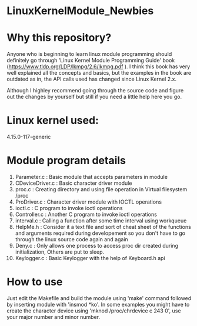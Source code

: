 # LinuxKernelModule_Newbies

# Why this repository?

Anyone who is beginning to learn linux module programming should definitely go through 'Linux Kernel Module Programming Guide' book (https://www.tldp.org/LDP/lkmpg/2.6/lkmpg.pdf ). I think this book has very well explained all the concepts and basics, but the examples in the book are outdated as in, the API calls used has changed since Linux Kernel 2.x.   

Although I highley recommend going through the source code and figure out the changes by yourself but still if you need a little help here you go.

# Linux kernel used:
4.15.0-117-generic


# Module program details

1. Parameter.c  	: Basic module that accepts parameters in module
2. CDeviceDriver.c : Basic character driver module
3. proc.c 			: Creating directory and using file operation in Virtual filesystem /proc
4. ProDriver.c 	: Character driver module with IOCTL operations
5. ioctl.c 		: C program to invoke ioctl operations
6. Controller.c    : Another C program to invoke ioctl operations
7. interval.c 		: Calling a function after some time interval using workqueue
8. HelpMe.h 		: Consider it a text file and sort of cheat sheet of the functions and arguments required during developement so you don't have to go through the linux source code again and again
9. Deny.c 			: Only allows one process to access proc dir created during initialization, Others are put to sleep. 
10. Keylogger.c 	: Basic Keylogger with the help of Keyboard.h api


# How to use

Just edit the Makefile and build the module using 'make' command followed by inserting module with 'insmod *ko'. In some examples you might have to create the character device using 'mknod /proc/chrdevice c 243 0', use your major number and minor number.
